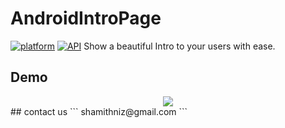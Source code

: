 # AndroidIntroPage
[![platform](https://img.shields.io/badge/Platform-Android-yellow.svg?style=flat-square)](https://www.android.com)
[![API](https://img.shields.io/badge/API-16%2B-brightgreen.svg?style=flat-square)](https://android-arsenal.com/api?level=16s)
Show a beautiful Intro to your users with ease.
## Demo
<div align="center"><img src="picintro.gif"/></div>
## contact us
```
shamithniz@gmail.com
```
 
